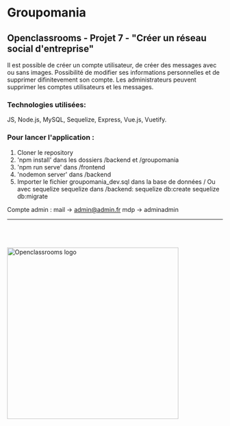 # Groupomania
## Openclassrooms - Projet 7 - "Créer un réseau social d'entreprise"

Il est possible de créer un compte utilisateur, de créer des messages avec ou sans images. Possibilité de modifier ses informations personnelles et de supprimer difinitevement son compte.
Les administrateurs peuvent supprimer les comptes utilisateurs et les messages.

### Technologies utilisées:

JS, Node.js, MySQL, Sequelize, Express, Vue.js, Vuetify.

### Pour lancer l'application : 

1. Cloner le repository
2. 'npm install' dans les dossiers /backend et /groupomania
2. 'npm run serve' dans /frontend
3. 'nodemon server' dans /backend 
4. Importer le fichier groupomania_dev.sql dans la base de données 
/ Ou avec sequelize sequelize dans /backend: 
sequelize db:create 
sequelize db:migrate

Compte admin : 
mail -> admin@admin.fr 
mdp -> adminadmin

<hr class="line"></br></br></br>

<img src="https://societeamission.com/wp-content/uploads/2020/09/get.png" width="400" alt="Openclassrooms logo">
